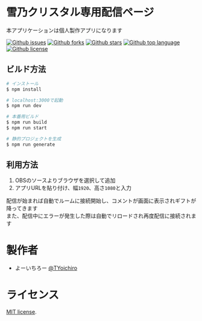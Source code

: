 # 雪乃クリスタル専用配信ページ

本アプリケーションは個人製作アプリになります

[![Github issues](https://img.shields.io/github/issues/Yoichi-dev/musica_streaming)](https://github.com/Yoichi-dev/musica_streaming/issues)
[![Github forks](https://img.shields.io/github/forks/Yoichi-dev/musica_streaming)](https://github.com/Yoichi-dev/musica_streaming/network/members)
[![Github stars](https://img.shields.io/github/stars/Yoichi-dev/musica_streaming)](https://github.com/Yoichi-dev/musica_streaming/stargazers)
[![Github top language](https://img.shields.io/github/languages/top/Yoichi-dev/musica_streaming)](https://github.com/Yoichi-dev/musica_streaming/)
[![Github license](https://img.shields.io/github/license/Yoichi-dev/musica_streaming)](https://github.com/Yoichi-dev/musica_streaming/)

## ビルド方法

```bash
# インストール
$ npm install

# localhost:3000で起動
$ npm run dev

# 本番用ビルド
$ npm run build
$ npm run start

# 静的プロジェクトを生成
$ npm run generate
```

## 利用方法

1. OBSのソースよりブラウザを選択して追加
2. アプリURLを貼り付け、幅`1920`、高さ`1080`と入力

配信が始まれば自動でルームに接続開始し、コメントが画面に表示されギフトが降ってきます  
また、配信中にエラーが発生した際は自動でリロードされ再度配信に接続されます

# 製作者

* よーいちろー [@TYoichiro](https://twitter.com/TYoichiro)

# ライセンス

[MIT license](https://en.wikipedia.org/wiki/MIT_License).